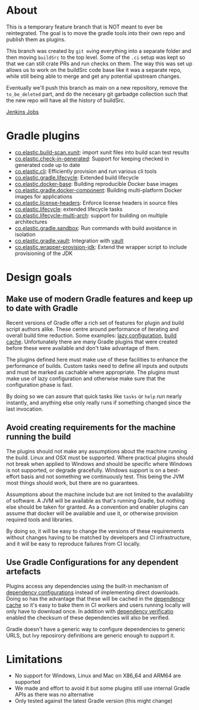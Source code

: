 About
=====

This is a temporary feature branch that is NOT meant to ever be reintegrated. 
The goal is to move the gradle tools into their own repo and publish them as plugins. 

This branch was created by `git mv`ing everything into a separate folder and then moving `buildSrc` to the top level. 
Some of the `.ci` setup was kept so that we can still crate PRs and run checks on them. 
The way this was set up  allows us to work on the buildSrc code base like it was a separate repo, while still being able to merge and get any potential upstream changes. 

Eventually we'll push this branch as main on a new repository, remove the `to_be_deleted` part, and do the necesary git garbadge collection such that the new repo will have all the 
history of buildSrc. 

[Jenkins Jobs](https://cloud-ci.elastic.co/view/Cloud%20-%20Feature%20Branches/job/dsl-gen-feature-feature-publish-gradle-plugins/job/cloud-pipeline/)

Gradle plugins 
==============

- [co.elastic.build-scan.xunit](plugins/build-scan-xunit/README.md): import xunit files into build scan test results
- [co.elastic.check-in-generated](plugins/check-in-generated/README.md): Support for keeping checked in generated code up to date
- [co.elastic.cli](plugins/cli/README.md): Efficiently provision and run various cli tools
- [co.elastic.gradle.lifecycle](plugins/lifecycle/README.md): Extended build lifecycle
- [co.elastic.docker-base](plugins/docker/base-image/README.md): Building reproducible Docker base images
- [co.elastic.gradle.docker-component](plugins/docker/component-image/README.md): Building multi-platform Docker images for applications
- [co.elastic.license-headers](plugins/license-headers/README.md): Enforce license headers in source files
- [co.elastic.lifecycle](plugins/lifecycle/README.md): extended lifecycle tasks
- [co.elastic.lifecycle-multi-arch](plugins/lifecycle/README.md): support for building on multiple architectures
- [co.elastic.gradle.sandbox](plugins/sandbox/README.md): Run commands with build avoidance in isolation
- [co.elastic.gradle.vault](plugins/vault/README.md): Integration with [vault](https://www.vaultproject.io/)
- [co.elastic.wrapper-provision-jdk](plugins/wrapper-provision-jdk/README.md): Extend the wrapper script to include provisioning of the JDK

Design goals
=============

Make use of modern Gradle features and keep up to date with Gradle 
------------------------------------------------------------------

Recent versions of Gradle offer a rich set of features for plugin and build script authors alike. These centre around
performance of iterating and overall build time reduction. Some examples:
[lazy configuration](https://docs.gradle.org/current/userguide/lazy_configuration.html), 
[build cache](https://docs.gradle.org/current/userguide/build_cache.html). Unfortunately there are many Gradle plugins 
that were created before these were available and don't take advantage of them.

The plugins defined here must make use of these facilities to enhance the performance of builds. Custom tasks need to 
define all inputs and outputs and must be marked as cachable where appropriate. The plugins must make use of lazy 
configuration and otherwise make sure that the configuration phase is fast. 

By doing so we can assure that quick tasks like `tasks` or `help` run nearly instantly, and anything else only really 
runs if something changed since the last invocation.


Avoid creating requirements for the machine running the build 
--------------------------------------------------------------

The plugins should not make any assumptions about the machine running the build. Linux and OSX must be supported.
Where practical plugins should not break when applied to Windows and should be specific where Windows is not supported, 
or degrade gracefully. Windows support is on a best-effort basis and not something we continuously test. This being the 
JVM most things should work, but there are no guarantees.

Assumptions about the machine include but are not limited to the availability of software. A JVM will be available as 
that's running Gradle, but nothing else should be taken for granted. As a convention and enabler plugins can assume that 
docker will be available and use it, or otherwise provision required tools and libraries.

By doing so, it will be easy to change the versions of these requirements without changes having to be matched by developers 
and CI infrastructure, and it will be easy to reproduce failures from CI locally. 

Use Gradle Configurations for any dependent artefacts
-----------------------------------------------------

Plugins access any dependencies using the built-in mechanism of  [dependency configurations](https://docs.gradle.org/current/userguide/declaring_dependencies.html#sec:what-are-dependency-configurations)
instead of implementing direct downloads. Doing so has the advantage that these will be cached in the 
[dependency cache](https://docs.gradle.org/current/userguide/dependency_resolution.html#sec:dependency_cache) so it's easy 
to bake them in CI workers and users running locally will only have to download once.
In addition with [dependency verificatio](https://docs.gradle.org/current/userguide/dependency_verification.html) enabled
the checksum of these dependencies will also be verified.

Gradle doesn't have a generic way to configure dependencies to generic URLS, but Ivy reposirory definitions are generic 
enough to support it.

Limitations
===========

- No support for Windows, Linux and Mac on X86_64 and ARM64 are supported
- We made and effort to avoid it but some plugins still use internal Gradle APIs as there was no alternative
- Only tested against the latest Gradle version (this might change)

